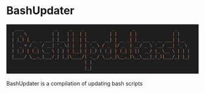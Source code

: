 # BashUpdater

![BashUpdater](bashUpdaterImages/bashupdater3.png)

BashUpdater is a compilation of updating bash scripts

